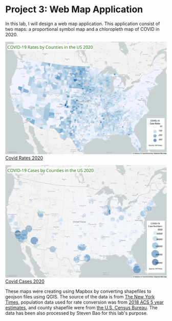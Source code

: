 # Project 3: Web Map Application

In this lab, I will design a web map application. This application consist of two maps: a proportional symbol map and a chloropleth map of COVID in 2020.

![rates](/img/rates.png)
[Covid Rates 2020](http://127.0.0.1:5500/map1.html)

![cases](/img/cases.png)
[Covid Cases 2020](http://127.0.0.1:5500/map2.html)

These maps were creating using Mapbox by converting shapefiles to geojson files using QGIS. The source of the data is from [The New York Times](https://github.com/nytimes/covid-19-data/blob/43d32dde2f87bd4dafbb7d23f5d9e878124018b8/live/us-counties.csv), population data used for rate conversion was from [2018 ACS 5 year estimates](https://data.census.gov/cedsci/table?g=0100000US%24050000&d=ACS%205-Year%20Estimates%20Data%20Profiles&tid=ACSDP5Y2018.DP05&hidePreview=true), and county shapefile were from [the U.S. Census Bureau](https://www.census.gov/geographies/mapping-files/time-series/geo/carto-boundary-file.html). The data has been also processed by Steven Bao for this lab's purpose.  

